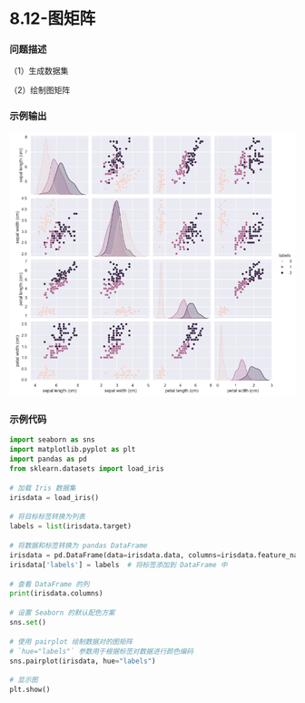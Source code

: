 # 8.12-图矩阵

### 问题描述

（1）生成数据集

（2）绘制图矩阵

### 示例输出

<img src="https://github.com/jm199504/Python-Exercises/blob/master/8-%E7%BB%98%E5%88%B6%E5%9B%BE%E8%A1%A8%EF%BC%88matplotlib%EF%BC%89/8.12-%E5%9B%BE%E7%9F%A9%E9%98%B5/Figure_1.jpg?raw=true" style="zoom:80%;" />

### 示例代码

```python
import seaborn as sns
import matplotlib.pyplot as plt
import pandas as pd
from sklearn.datasets import load_iris

# 加载 Iris 数据集
irisdata = load_iris()

# 将目标标签转换为列表
labels = list(irisdata.target)

# 将数据和标签转换为 pandas DataFrame
irisdata = pd.DataFrame(data=irisdata.data, columns=irisdata.feature_names)
irisdata['labels'] = labels  # 将标签添加到 DataFrame 中

# 查看 DataFrame 的列
print(irisdata.columns)

# 设置 Seaborn 的默认配色方案
sns.set()

# 使用 pairplot 绘制数据对的图矩阵
# `hue="labels"` 参数用于根据标签对数据进行颜色编码
sns.pairplot(irisdata, hue="labels")

# 显示图
plt.show()
```